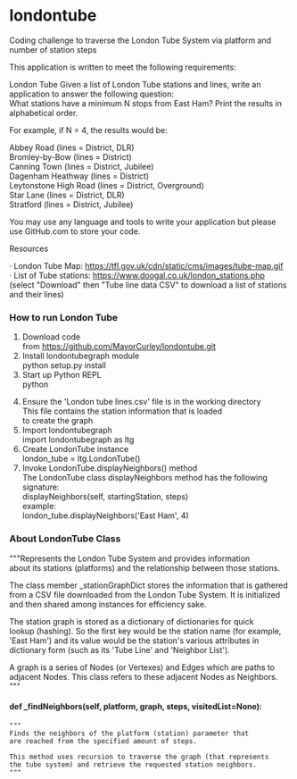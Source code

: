 # londontube

Coding challenge to traverse the London Tube System via platform and number of station steps

This application is written to meet the following requirements:

London Tube
Given a list of London Tube stations and lines, write an application to answer the following question:  
What stations have a minimum N stops from East Ham?  Print the results in alphabetical order.

For example, if N = 4, the results would be:

Abbey Road (lines = District, DLR)  
Bromley-by-Bow (lines = District)  
Canning Town (lines = District, Jubilee)  
Dagenham Heathway (lines = District)  
Leytonstone High Road (lines = District, Overground)  
Star Lane (lines = District, DLR)  
Stratford (lines = District, Jubilee)  

You may use any language and tools to write your application but please use GitHub.com to store your code.  

Resources  

·         London Tube Map: https://tfl.gov.uk/cdn/static/cms/images/tube-map.gif  
·         List of Tube stations: https://www.doogal.co.uk/london_stations.php (select "Download" then "Tube line data CSV" to download a list of stations and their lines)

### How to run London Tube

1. Download code  
   from https://github.com/MayorCurley/londontube.git  
2. Install londontubegraph module  
   python setup.py install  
3. Start up Python REPL  
   python  
   >>>  
4. Ensure the 'London tube lines.csv' file is in the working directory  
   This file contains the station information that is loaded  
   to create the graph  
5. Import londontubegraph  
   import londontubegraph as ltg  
6. Create LondonTube instance  
   london_tube = ltg.LondonTube()  
7. Invoke LondonTube.displayNeighbors() method  
   The LondonTube class displayNeighbors method has the following signature:  
   displayNeighbors(self, startingStation, steps)  
   example:  
   london_tube.displayNeighbors('East Ham', 4)  

### About LondonTube Class  

  """Represents the London Tube System and provides information  
  about its stations (platforms) and the relationship between those stations.

  The class member _stationGraphDict stores the information that is gathered  
  from a CSV file downloaded from the London Tube System. It is initialized  
  and then shared among instances for efficiency sake.  

  The station graph is stored as a dictionary of dictionaries for quick  
  lookup (hashing). So the first key would be the station name (for example,  
  'East Ham') and its value would be the station's various attributes in  
  dictionary form (such as its 'Tube Line' and 'Neighbor List').  
 
  A graph is a series of Nodes (or Vertexes) and Edges which are paths to  
  adjacent Nodes. This class refers to these adjacent Nodes as Neighbors.  
  """
  
  #### def _findNeighbors(self, platform, graph, steps, visitedList=None):
  
    """  
    Finds the neighbors of the platform (station) parameter that  
    are reached from the specified amount of steps.
    
    This method uses recursion to traverse the graph (that represents  
    the tube system) and retrieve the requested station neighbors.  
    """

